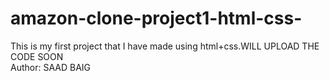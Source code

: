 # amazon-clone-project1-html-css-
This is my first project that I have made using html+css.WILL UPLOAD THE CODE SOON
<br>
Author: SAAD BAIG
